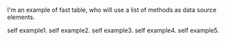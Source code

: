 I'm an example of fast table, who will use a list of methods as data source elements.self example1.self example2.self example3.self example4.self example5.